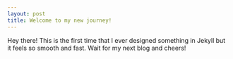 ```yaml
---
layout: post
title: Welcome to my new journey!
---
```


Hey there!
This is the first time that I ever designed something in Jekyll but it feels so smooth and fast. Wait for my next blog and cheers!
